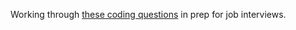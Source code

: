 Working through [these coding
questions](https://performancejs.com/post/hde6d32/The-Best-Frontend-JavaScript-Interview-Questions-%28written-by-a-Frontend-Engineer%29)
in prep for job interviews.

